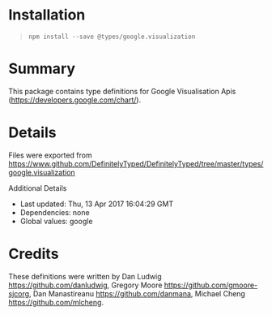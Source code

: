 # Installation
> `npm install --save @types/google.visualization`

# Summary
This package contains type definitions for Google Visualisation Apis (https://developers.google.com/chart/).

# Details
Files were exported from https://www.github.com/DefinitelyTyped/DefinitelyTyped/tree/master/types/google.visualization

Additional Details
 * Last updated: Thu, 13 Apr 2017 16:04:29 GMT
 * Dependencies: none
 * Global values: google

# Credits
These definitions were written by Dan Ludwig <https://github.com/danludwig>, Gregory Moore <https://github.com/gmoore-sjcorg>, Dan Manastireanu <https://github.com/danmana>, Michael Cheng <https://github.com/mlcheng>.
